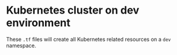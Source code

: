 # Kubernetes cluster on dev environment

These `.tf` files will create all Kubernetes related resources on a `dev` namespace.
